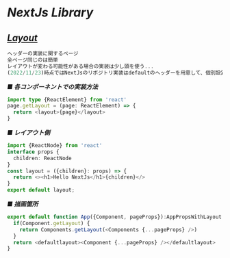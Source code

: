 # ***NextJs Library***  

## ***[Layout](https://nextjs.org/docs/basic-features/layouts)***
```typescript
ヘッダーの実装に関するページ
全ページ同じのは簡単
レイアウトが変わる可能性がある場合の実装は少し頭を使う...
(2022/11/23)時点ではNextJsのリポジトリ実装はdefaultのヘッダーを用意して、個別設定したい場合は各コンポーネントで用意するようにしている
```
***■ 各コンポーネントでの実装方法***
```typescript
import type {ReactElement} from 'react'
page.getLayout = (page: ReactElement) => {
  return <layout>{page}</layout>
}
```
***■ レイアウト側***
```typescript
import {ReactNode} from 'react'
interface props {
  children: ReactNode
}
const layout = ({children}: props) => {
  return <><h1>Hello NextJs</h1>{children}</>
}
export default layout;
```
***■ 描画箇所***
```typescript
export default function App({Component, pageProps}):AppPropsWithLayout {
  if(Component.getLayout) {
    return Components.getLayout(<Components {...pageProps} />)
  }
  return <defaultlayout><Component {...pageProps} /></defaultlayout>
}
```